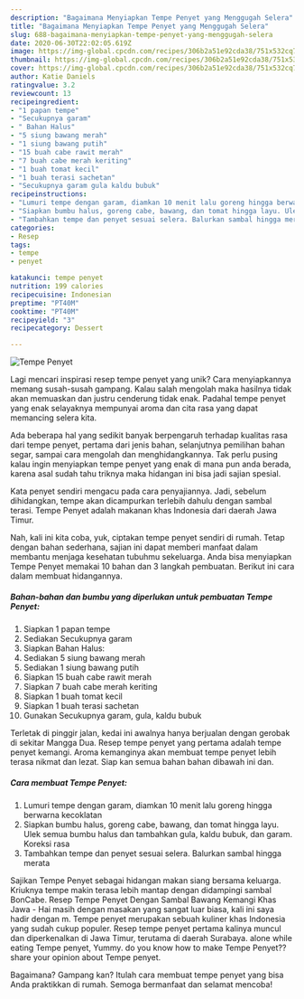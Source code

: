```yaml
---
description: "Bagaimana Menyiapkan Tempe Penyet yang Menggugah Selera"
title: "Bagaimana Menyiapkan Tempe Penyet yang Menggugah Selera"
slug: 688-bagaimana-menyiapkan-tempe-penyet-yang-menggugah-selera
date: 2020-06-30T22:02:05.619Z
image: https://img-global.cpcdn.com/recipes/306b2a51e92cda38/751x532cq70/tempe-penyet-foto-resep-utama.jpg
thumbnail: https://img-global.cpcdn.com/recipes/306b2a51e92cda38/751x532cq70/tempe-penyet-foto-resep-utama.jpg
cover: https://img-global.cpcdn.com/recipes/306b2a51e92cda38/751x532cq70/tempe-penyet-foto-resep-utama.jpg
author: Katie Daniels
ratingvalue: 3.2
reviewcount: 13
recipeingredient:
- "1 papan tempe"
- "Secukupnya garam"
- " Bahan Halus"
- "5 siung bawang merah"
- "1 siung bawang putih"
- "15 buah cabe rawit merah"
- "7 buah cabe merah keriting"
- "1 buah tomat kecil"
- "1 buah terasi sachetan"
- "Secukupnya garam gula kaldu bubuk"
recipeinstructions:
- "Lumuri tempe dengan garam, diamkan 10 menit lalu goreng hingga berwarna kecoklatan"
- "Siapkan bumbu halus, goreng cabe, bawang, dan tomat hingga layu. Ulek semua bumbu halus dan tambahkan gula, kaldu bubuk, dan garam. Koreksi rasa"
- "Tambahkan tempe dan penyet sesuai selera. Balurkan sambal hingga merata"
categories:
- Resep
tags:
- tempe
- penyet

katakunci: tempe penyet 
nutrition: 199 calories
recipecuisine: Indonesian
preptime: "PT40M"
cooktime: "PT40M"
recipeyield: "3"
recipecategory: Dessert

---
```



![Tempe Penyet](https://img-global.cpcdn.com/recipes/306b2a51e92cda38/751x532cq70/tempe-penyet-foto-resep-utama.jpg)

Lagi mencari inspirasi resep tempe penyet yang unik? Cara menyiapkannya memang susah-susah gampang. Kalau salah mengolah maka hasilnya tidak akan memuaskan dan justru cenderung tidak enak. Padahal tempe penyet yang enak selayaknya mempunyai aroma dan cita rasa yang dapat memancing selera kita.

Ada beberapa hal yang sedikit banyak berpengaruh terhadap kualitas rasa dari tempe penyet, pertama dari jenis bahan, selanjutnya pemilihan bahan segar, sampai cara mengolah dan menghidangkannya. Tak perlu pusing kalau ingin menyiapkan tempe penyet yang enak di mana pun anda berada, karena asal sudah tahu triknya maka hidangan ini bisa jadi sajian spesial.

Kata penyet sendiri mengacu pada cara penyajiannya. Jadi, sebelum dihidangkan, tempe akan dicampurkan terlebih dahulu dengan sambal terasi. Tempe Penyet adalah makanan khas Indonesia dari daerah Jawa Timur.


Nah, kali ini kita coba, yuk, ciptakan tempe penyet sendiri di rumah. Tetap dengan bahan sederhana, sajian ini dapat memberi manfaat dalam membantu menjaga kesehatan tubuhmu sekeluarga. Anda bisa menyiapkan Tempe Penyet memakai 10 bahan dan 3 langkah pembuatan. Berikut ini cara dalam membuat hidangannya.

<!--inarticleads1-->

##### Bahan-bahan dan bumbu yang diperlukan untuk pembuatan Tempe Penyet:

1. Siapkan 1 papan tempe
1. Sediakan Secukupnya garam
1. Siapkan  Bahan Halus:
1. Sediakan 5 siung bawang merah
1. Sediakan 1 siung bawang putih
1. Siapkan 15 buah cabe rawit merah
1. Siapkan 7 buah cabe merah keriting
1. Siapkan 1 buah tomat kecil
1. Siapkan 1 buah terasi sachetan
1. Gunakan Secukupnya garam, gula, kaldu bubuk


Terletak di pinggir jalan, kedai ini awalnya hanya berjualan dengan gerobak di sekitar Mangga Dua. Resep tempe penyet yang pertama adalah tempe penyet kemangi. Aroma kemanginya akan membuat tempe penyet lebih terasa nikmat dan lezat. Siap kan semua bahan bahan dibawah ini dan. 

<!--inarticleads2-->

##### Cara membuat Tempe Penyet:

1. Lumuri tempe dengan garam, diamkan 10 menit lalu goreng hingga berwarna kecoklatan
1. Siapkan bumbu halus, goreng cabe, bawang, dan tomat hingga layu. Ulek semua bumbu halus dan tambahkan gula, kaldu bubuk, dan garam. Koreksi rasa
1. Tambahkan tempe dan penyet sesuai selera. Balurkan sambal hingga merata


Sajikan Tempe Penyet sebagai hidangan makan siang bersama keluarga. Kriuknya tempe makin terasa lebih mantap dengan didampingi sambal BonCabe. Resep Tempe Penyet Dengan Sambal Bawang Kemangi Khas Jawa - Hai masih dengan masakan yang sangat luar biasa, kali ini saya hadir dengan m. Tempe penyet merupakan sebuah kuliner khas Indonesia yang sudah cukup populer. Resep tempe penyet pertama kalinya muncul dan diperkenalkan di Jawa Timur, terutama di daerah Surabaya. alone while eating Tempe penyet, Yummy. do you know how to make Tempe Penyet??share your opinion about Tempe penyet. 

Bagaimana? Gampang kan? Itulah cara membuat tempe penyet yang bisa Anda praktikkan di rumah. Semoga bermanfaat dan selamat mencoba!
